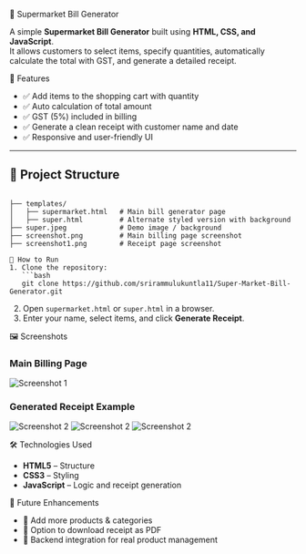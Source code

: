 🛒 Supermarket Bill Generator

A simple **Supermarket Bill Generator** built using **HTML, CSS, and JavaScript**.  
It allows customers to select items, specify quantities, automatically calculate the total with GST, and generate a detailed receipt.

📌 Features
- ✅ Add items to the shopping cart with quantity  
- ✅ Auto calculation of total amount  
- ✅ GST (5%) included in billing  
- ✅ Generate a clean receipt with customer name and date  
- ✅ Responsive and user-friendly UI  

---

## 📂 Project Structure
```

├── templates/
│   ├── supermarket.html   # Main bill generator page
│   ├── super.html         # Alternate styled version with background
├── super.jpeg             # Demo image / background
├── screenshot.png         # Main billing page screenshot
├── screenshot1.png        # Receipt page screenshot

🚀 How to Run
1. Clone the repository:
   ```bash
   git clone https://github.com/srirammulukuntla11/Super-Market-Bill-Generator.git
````
2. Open `supermarket.html` or `super.html` in a browser.
3. Enter your name, select items, and click **Generate Receipt**.

🖼️ Screenshots

### Main Billing Page

![Screenshot 1](https://raw.githubusercontent.com/srirammulukuntla11/Super-Market-Bill-Generator/main/screenshot.png)

### Generated Receipt Example

![Screenshot 2](https://raw.githubusercontent.com/srirammulukuntla11/Super-Market-Bill-Generator/main/screenshot1.png)
![Screenshot 2](https://raw.githubusercontent.com/srirammulukuntla11/Super-Market-Bill-Generator/main/Screenshorts/screenshot2.png)
![Screenshot 2](https://raw.githubusercontent.com/srirammulukuntla11/Super-Market-Bill-Generator/main/screenshot3.png)

🛠️ Technologies Used
* **HTML5** – Structure
* **CSS3** – Styling
* **JavaScript** – Logic and receipt generation

🎯 Future Enhancements
* 🔹 Add more products & categories
* 🔹 Option to download receipt as PDF
* 🔹 Backend integration for real product management

